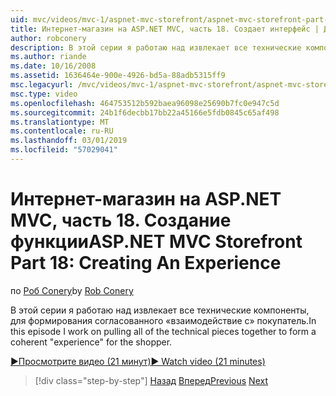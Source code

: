 ```yaml
---
uid: mvc/videos/mvc-1/aspnet-mvc-storefront/aspnet-mvc-storefront-part-18-creating-an-experience
title: Интернет-магазин на ASP.NET MVC, часть 18. Создает интерфейс | Документация Майкрософт
author: robconery
description: В этой серии я работаю над извлекает все технические компоненты, для формирования согласованного «взаимодействие с» покупатель.
ms.author: riande
ms.date: 10/16/2008
ms.assetid: 1636464e-900e-4926-bd5a-88adb5315ff9
msc.legacyurl: /mvc/videos/mvc-1/aspnet-mvc-storefront/aspnet-mvc-storefront-part-18-creating-an-experience
msc.type: video
ms.openlocfilehash: 464753512b592baea96098e25690b7fc0e947c5d
ms.sourcegitcommit: 24b1f6decbb17bb22a45166e5fdb0845c65af498
ms.translationtype: MT
ms.contentlocale: ru-RU
ms.lasthandoff: 03/01/2019
ms.locfileid: "57029041"
---
```

<a name="aspnet-mvc-storefront-part-18-creating-an-experience"></a><span data-ttu-id="4a6ad-103">Интернет-магазин на ASP.NET MVC, часть 18. Создание функции</span><span class="sxs-lookup"><span data-stu-id="4a6ad-103">ASP.NET MVC Storefront Part 18: Creating An Experience</span></span>
====================
<span data-ttu-id="4a6ad-104">по [Роб Conery](https://github.com/robconery)</span><span class="sxs-lookup"><span data-stu-id="4a6ad-104">by [Rob Conery](https://github.com/robconery)</span></span>

<span data-ttu-id="4a6ad-105">В этой серии я работаю над извлекает все технические компоненты, для формирования согласованного «взаимодействие с» покупатель.</span><span class="sxs-lookup"><span data-stu-id="4a6ad-105">In this episode I work on pulling all of the technical pieces together to form a coherent "experience" for the shopper.</span></span>

[<span data-ttu-id="4a6ad-106">&#9654;Просмотрите видео (21 минут)</span><span class="sxs-lookup"><span data-stu-id="4a6ad-106">&#9654; Watch video (21 minutes)</span></span>](https://channel9.msdn.com/Blogs/ASP-NET-Site-Videos/aspnet-mvc-storefront-part-18-creating-an-experience)

> [!div class="step-by-step"]
> <span data-ttu-id="4a6ad-107">[Назад](aspnet-mvc-storefront-part-17-checkout-with-jeff-atwood.md)
> [Вперед](aspnet-mvc-storefront-part-19-processing-orders-with-windows-workflow.md)</span><span class="sxs-lookup"><span data-stu-id="4a6ad-107">[Previous](aspnet-mvc-storefront-part-17-checkout-with-jeff-atwood.md)
[Next](aspnet-mvc-storefront-part-19-processing-orders-with-windows-workflow.md)</span></span>
